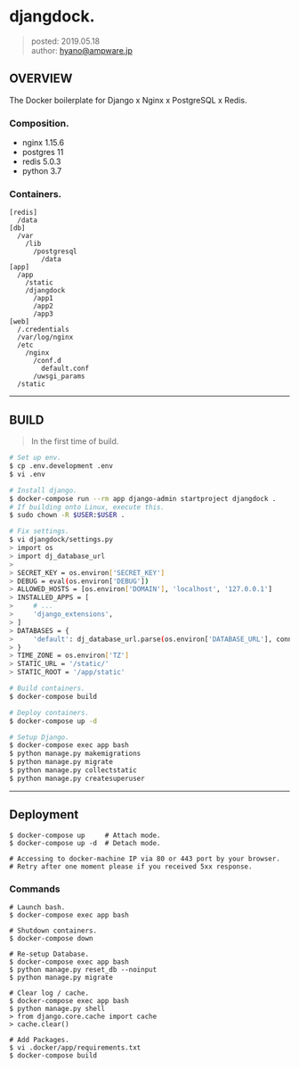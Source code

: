 djangdock.
===============

> posted: 2019.05.18  
> author: hyano@ampware.jp

## OVERVIEW
The Docker boilerplate for Django x Nginx x PostgreSQL x Redis.

### Composition.
- nginx 1.15.6
- postgres 11
- redis 5.0.3
- python 3.7

### Containers.
```
[redis]
  /data
[db]
  /var
    /lib
      /postgresql
        /data
[app]
  /app
    /static
    /djangdock
      /app1
      /app2
      /app3
[web]
  /.credentials
  /var/log/nginx
  /etc
    /nginx
      /conf.d
        default.conf
      /uwsgi_params
  /static
```


------


## BUILD
> In the first time of build.

```sh
# Set up env.
$ cp .env.development .env
$ vi .env

# Install django.
$ docker-compose run --rm app django-admin startproject djangdock .
# If building onto Linux, execute this.
$ sudo chown -R $USER:$USER .

# Fix settings.
$ vi djangdock/settings.py
> import os
> import dj_database_url
>
> SECRET_KEY = os.environ['SECRET_KEY']
> DEBUG = eval(os.environ['DEBUG'])
> ALLOWED_HOSTS = [os.environ['DOMAIN'], 'localhost', '127.0.0.1']
> INSTALLED_APPS = [
>     # ...
>     'django_extensions',
> ]
> DATABASES = {
>     'default': dj_database_url.parse(os.environ['DATABASE_URL'], conn_max_age=600)
> }
> TIME_ZONE = os.environ['TZ']
> STATIC_URL = '/static/'
> STATIC_ROOT = '/app/static'

# Build containers.
$ docker-compose build

# Deploy containers.
$ docker-compose up -d

# Setup Django.
$ docker-compose exec app bash
$ python manage.py makemigrations
$ python manage.py migrate
$ python manage.py collectstatic
$ python manage.py createsuperuser
```


------


## Deployment
```
$ docker-compose up     # Attach mode.
$ docker-compose up -d  # Detach mode.

# Accessing to docker-machine IP via 80 or 443 port by your browser.
# Retry after one moment please if you received 5xx response.
```

### Commands
```
# Launch bash.
$ docker-compose exec app bash

# Shutdown containers.
$ docker-compose down

# Re-setup Database.
$ docker-compose exec app bash
$ python manage.py reset_db --noinput
$ python manage.py migrate

# Clear log / cache.
$ docker-compose exec app bash
$ python manage.py shell
> from django.core.cache import cache
> cache.clear()

# Add Packages.
$ vi .docker/app/requirements.txt
$ docker-compose build
```
